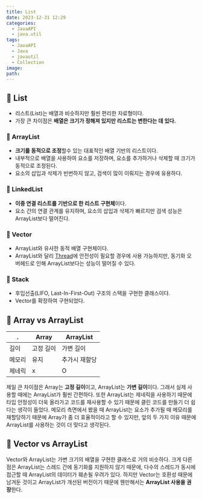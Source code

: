 ```yaml
---
title: List
date: 2023-12-31 12:29
categories:
  - JavaAPI
  - java.util
tags:
  - JavaAPI
  - Java
  - javautil
  - Collection
image: 
path:
---
```


## 🌈 List
+ 리스트(List)는 배열과 비슷하지만 훨씬 편리한 자료형이다.
+ 가장 큰 차이점은 **배열은 크기가 정해져 있지만 리스트는 변한다는 데 있다.**

### 📌 ArrayList
+ **크기를 동적으로 조정**할수 있는 대표적인 배열 기반의 리스트이다.
+ 내부적으로 배열을 사용하여 요소를 저장하며, 요소를 추가하거나 삭제할 때 크기가 동적으로 조정된다.
+ 요소의 삽입과 삭제가 빈번하지 않고, 검색이 많이 이뤄지는 경우에 유용하다.

### 📌 LinkedList
+ **이중 연결 리스트를 기반으로 한 리스트 구현체**이다.
+ 요소 간의 연결 관계를 유지하며, 요소의 삽입과 삭제가 빠르지만 검색 성능은 ArrayList보다 떨어진다.

### 📌 Vector
+ ArrayList와 유사한 동적 배열 구현체이다.
+ ArrayList와 달리 [Thread](https://sonjh919.github.io/posts/Thread)에 안전성이 필요할 경우에 사용 가능하지만, 동기화 오버헤드로 인해 ArrayList보다는 성능이 떨어질 수 있다.

### 📌 Stack
+ 후입선출(LIFO, Last-In-First-Out) 구조의 스택을 구현한 클래스이다.
+ Vector를 확장하여 구현되었다.

## 🌈 Array vs ArrayList

|.|Array|ArrayList|
|---|---|---|
|길이|고정 길이|가변 길이|
|메모리|유지|추가시 재할당|
|제네릭|x|O|

제일 큰 차이점은 Array는 **고정 길이**이고, ArrayList는 **가변 길이**이다. 그래서 실제 사용할 때에는 ArrayList가 훨씬 간편하다. 또한 ArrayList는 제네릭을 사용하기 때문에 타입 안정성이 더욱 올라가고 코드를 재사용할 수 있기 때문에 클린 코드를 만들기 더 쉽다는 생각이 들었다. 메모리 측면에서 봤을 때 ArrayList는 요소가 추가될 때 메모리를 재할당하기 때문에 Array가 좀 더 효율적이라고 할 수 있지만, 앞의 두 가지 이유 때문에 ArrayList를 사용하는 것이 더 맞다고 생각된다.

## 🌈 Vector vs ArrayList
Vector와 ArrayList는 가변 크기의 배열을 구현한 클래스로 거의 비슷하다. 크게 다른 점은 ArrayList는 스레드 간에 동기화를 지원하지 않기 때문에, 다수의 스레드가 동시에 접근할 때 ArrayList의 데이터가 훼손될 우려가 있다. 하지만 Vector는 호환성 때문에 남겨둔 것이고 ArrayList가 개선된 버전이기 때문에 웬만해서는 **ArrayList 사용을 권장**한다.
